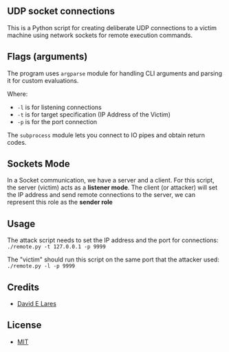 ## UDP socket connections

This is a Python script for creating deliberate UDP connections to a victim machine using network sockets for remote execution commands.

## Flags (arguments)

The program uses `argparse` module for handling CLI arguments and parsing it for custom evaluations.

Where:
  - `-l` is for listening connections
  - `-t` is for target specification (IP Address of the Victim)
  - `-p` is for the port connection

The `subprocess` module lets you connect to IO pipes and obtain return codes.

## Sockets Mode

In a Socket communication, we have a server and a client. For this script, the server (victim) acts as a **listener mode**. The client (or attacker) will set the IP address and send remote connections to the server, we can represent this role as the **sender role**

## Usage

The attack script needs to set the IP address and the port for connections:
`./remote.py -t 127.0.0.1 -p 9999`

The "victim" should run this script on the same port that the attacker used:
`./remote.py -l -p 9999`

## Credits

 - [David E Lares](https://twitter.com/davidlares3)

## License

 - [MIT](https://opensource.org/licenses/MIT)
